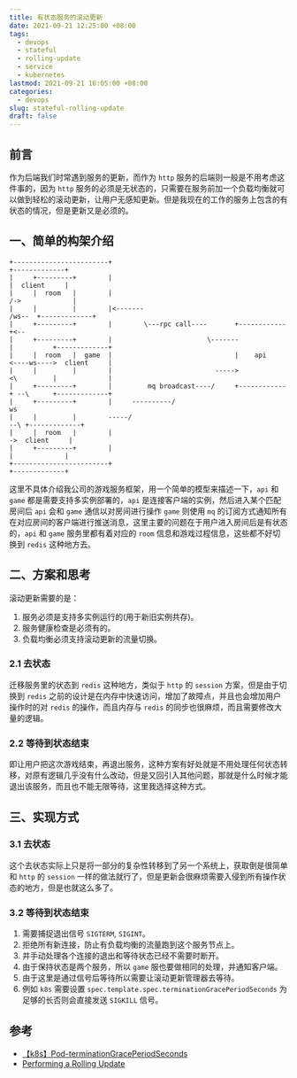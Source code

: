 ```yaml
---
title: 有状态服务的滚动更新
date: 2021-09-21 12:25:00 +08:00
tags:
  - devops
  - stateful
  - rolling-update
  - service
  - kubernetes
lastmod: 2021-09-21 16:05:00 +08:00
categories:
  - devops
slug: stateful-rolling-update
draft: false
---
```


## 前言

作为后端我们时常遇到服务的更新，而作为 `http` 服务的后端则一般是不用考虑这件事的，因为 `http` 服务的必须是无状态的，只需要在服务前加一个负载均衡就可以做到轻松的滚动更新，让用户无感知更新。但是我现在的工作的服务上包含的有状态的情况，但是更新又是必须的。

<!--more-->

## 一、简单的构架介绍

```text
+------------------------+                                                       +-------------+
|     +---------+        |                                                       |  client     |
|     |  room   |        |                                                     /->             |
|     |         |        |<-------                                        /ws--  +-------------+
|     +---------+        |        \---rpc call----       +------------+<--                      
|     +---------+        |                        \-------            |          +-------------+
|     |  room   |  game  |                               |    api     <----ws---->  client     |
|     |         |        |                          ----->            <\         |             |
|     +---------+        |         mq broadcast----/     +------------+ --\      +-------------+
|     +---------+        |     ----------/                                 ws                   
|     |         |        -----/                                              --\ +-------------+
|     |  room   |        |                                                      ->  client     |
|     +---------+        |                                                       |             |
+------------------------+                                                       +-------------+
```

这里不具体介绍我公司的游戏服务框架，用一个简单的模型来描述一下，`api` 和 `game` 都是需要支持多实例部署的，`api` 是连接客户端的实例，然后进入某个匹配房间后 `api` 会和 `game` 通信以对房间进行操作 `game` 则使用 `mq` 的订阅方式通知所有在对应房间的客户端进行推送消息，这里主要的问题在于用户进入房间后是有状态的，`api` 和 `game` 服务里都有着对应的 `room` 信息和游戏过程信息，这些都不好切换到 `redis` 这种地方去。

## 二、方案和思考

滚动更新需要的是：

1. 服务必须是支持多实例运行的(用于新旧实例共存)。
2. 服务健康检查是必须有的。
3. 负载均衡必须支持滚动更新的流量切换。

### 2.1 去状态

迁移服务里的状态到 `redis` 这种地方，类似于 `http` 的 `session` 方案，但是由于切换到 `redis` 之前的设计是在内存中快速访问，增加了故障点，并且也会增加用户操作时的对 `redis` 的操作，而且内存与 `redis` 的同步也很麻烦，而且需要修改大量的逻辑。


### 2.2 等待到状态结束

即让用户把这次游戏结束，再退出服务，这种方案有好处就是不用处理任何状态转移，对原有逻辑几乎没有什么改动，但是又回引入其他问题，那就是什么时候才能退出该服务，而且也不能无限等待，这里我选择这种方式。

## 三、实现方式

### 3.1 去状态

这个去状态实际上只是将一部分的复杂性转移到了另一个系统上，获取倒是很简单和 `http` 的 `session` 一样的做法就行了，但是更新会很麻烦需要入侵到所有操作状态的地方，但是也就这么多了。


### 3.2 等待到状态结束

1. 需要捕捉退出信号 `SIGTERM`, `SIGINT`。
1. 拒绝所有新连接，防止有负载均衡的流量跑到这个服务节点上。
1. 并手动处理各个连接的退出和等待状态已经不需要时断开。
1. 由于保持状态是两个服务，所以 `game` 服也要做相同的处理，并通知客户端。
1. 由于这里是通过信号后等待所以需要让滚动更新管理器去等待。
1. 例如 `k8s` 需要设置 `spec.template.spec.terminationGracePeriodSeconds` 为足够的长否则会直接发送 `SIGKILL` 信号。


## 参考

- [【k8s】Pod-terminationGracePeriodSeconds](https://www.cnblogs.com/jiangbo44/p/14588956.html)
- [Performing a Rolling Update](https://kubernetes.io/docs/tutorials/kubernetes-basics/update/update-intro/)
